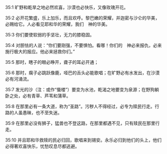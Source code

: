 <a id="1"></a>35:1  旷野和乾旱之地必然欢喜，沙漠也必快乐，又像玫瑰开花。  

<a id="2"></a>35:2  必开花繁盛，乐上加乐，而且欢呼。黎巴嫩的荣耀，并迦密与沙仑的华美，必赐给它。人必看见耶和华的荣耀，我们　神的华美。  

<a id="3"></a>35:3  你们要使软弱的手坚壮，无力的膝稳固。  

<a id="4"></a>35:4  对胆怯的人说：“你们要刚强，不要惧怕。看哪！你们的　神必来报仇，必来施行极大的报应。他必来拯救你们。”  

<a id="5"></a>35:5  那时，瞎子的眼必睁开，聋子的耳必开通；  

<a id="6"></a>35:6  那时，瘸子必跳跃像鹿，哑巴的舌头必能歌唱；在旷野必有水发出，在沙漠必有河涌流。  

<a id="7"></a>35:7  发光的沙（注：或作“蜃楼”）要变为水池，乾渴之地要变为泉源；在野狗躺卧之处，必有青草、芦苇和蒲草。  

<a id="8"></a>35:8  在那里必有一条大道，称为“圣路”。污秽人不得经过，必专为赎民行走。行路的人虽愚昧，也不至失迷。  

<a id="9"></a>35:9  在那里必没有狮子，猛兽也不登这路，在那里都遇不见，只有赎民在那里行走。  

<a id="10"></a>35:10  并且耶和华救赎的民必归回，歌唱来到锡安。永乐必归到他们的头上，他们必得著欢喜快乐，忧愁叹息尽都逃避。  
